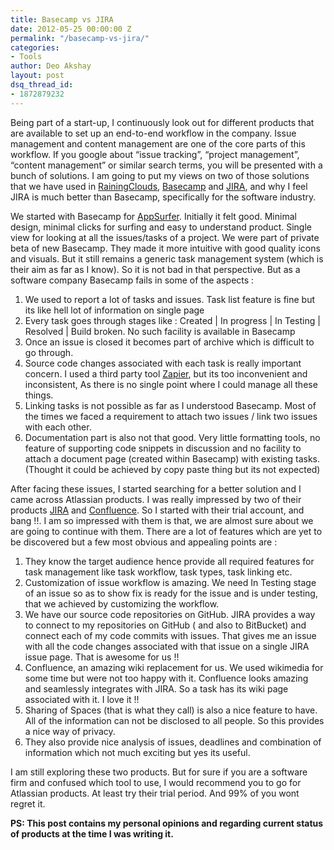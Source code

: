 ```yaml
---
title: Basecamp vs JIRA
date: 2012-05-25 00:00:00 Z
permalink: "/basecamp-vs-jira/"
categories:
- Tools
author: Deo Akshay
layout: post
dsq_thread_id:
- 1872879232
---
```


Being part of a start-up, I continuously look out for different products that are available to set up an end-to-end workflow in the company. Issue management and content management are one of the core parts of this workflow. If you google about &#8220;issue tracking&#8221;, &#8220;project management&#8221;, &#8220;content management&#8221; or similar search terms, you will be presented with a bunch of solutions. I am going to put my views on two of those solutions that we have used in [RainingClouds][1], [Basecamp][2] and [JIRA][3], and why I feel JIRA is much better than Basecamp, specifically for the software industry.

We started with Basecamp for [AppSurfer][4]. Initially it felt good. Minimal design, minimal clicks for surfing and easy to understand product. Single view for looking at all the issues/tasks of a project. We were part of private beta of new Basecamp. They made it more intuitive with good quality icons and visuals. But it still remains a generic task management system (which is their aim as far as I know). So it is not bad in that perspective. But as a software company Basecamp fails in some of the aspects :

  1. We used to report a lot of tasks and issues. Task list feature is fine but its like hell lot of information on single page
  2. Every task goes through stages like : Created | In progress | In Testing | Resolved | Build broken. No such facility is available in Basecamp
  3. Once an issue is closed it becomes part of archive which is difficult to go through.
  4. Source code changes associated with each task is really important concern. I used a third party tool [Zapier][5], but its too inconvenient and inconsistent, As there is no single point where I could manage all these things.
  5. Linking tasks is not possible as far as I understood Basecamp. Most of the times we faced a requirement to attach two issues / link two issues with each other.
  6. Documentation part is also not that good. Very little formatting tools, no feature of supporting code snippets in discussion and no facility to attach a document page (created within Basecamp) with existing tasks. (Thought it could be achieved by copy paste thing but its not expected)

After facing these issues, I started searching for a better solution and I came across Atlassian products. I was really impressed by two of their products [JIRA][3] and [Confluence][6]. So I started with their trial account, and bang !!. I am so impressed with them is that, we are almost sure about we are going to continue with them. There are a lot of features which are yet to be discovered but a few most obvious and appealing points are :

  1. They know the target audience hence provide all required features for task management like task workflow, task types, task linking etc.
  2. Customization of issue workflow is amazing. We need In Testing stage of an issue so as to show fix is ready for the issue and is under testing, that we achieved by customizing the workflow.
  3. We have our source code repositories on GitHub. JIRA provides a way to connect to my repositories on GitHub ( and also to BitBucket) and connect each of my code commits with issues. That gives me an issue with all the code changes associated with that issue on a single JIRA issue page. That is awesome for us !!
  4. Confluence, an amazing wiki replacement for us. We used wikimedia for some time but were not too happy with it. Confluence looks amazing and seamlessly integrates with JIRA. So a task has its wiki page associated with it. I love it !!
  5. Sharing of Spaces (that is what they call) is also a nice feature to have. All of the information can not be disclosed to all people. So this provides a nice way of privacy.
  6. They also provide nice analysis of issues, deadlines and combination of information which not much exciting but yes its useful.

I am still exploring these two products. But for sure if you are a software firm and confused which tool to use, I would recommend you to go for Atlassian products. At least try their trial period. And 99% of you wont regret it. 

**PS: This post contains my personal opinions and regarding current status of products at the time I was writing it.**

 [1]: http://rainingclouds.com
 [2]: http://basecamp.com
 [3]: http://www.atlassian.com/software/jira/overview
 [4]: http://apsurfer.com
 [5]: http://zapier.com
 [6]: http://www.atlassian.com/software/confluence/overview